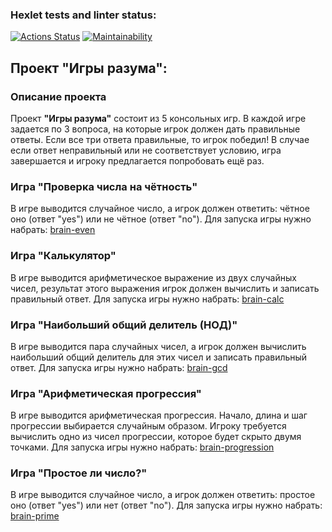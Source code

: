 ### Hexlet tests and linter status:

[![Actions Status](https://github.com/aleksusergit/frontend-project-44/workflows/hexlet-check/badge.svg)](https://github.com/aleksusergit/frontend-project-44/actions)
[![Maintainability](https://api.codeclimate.com/v1/badges/186b3ece6e3f34436ec6/maintainability)](https://codeclimate.com/github/aleksusergit/frontend-project-44/maintainability)

## Проект "Игры разума":

### Описание проекта

Проект **"Игры разума"** состоит из 5 консольных игр. В каждой игре задается по 3 вопроса, на которые игрок должен дать правильные ответы. Если все три ответа правильные, то игрок победил! В случае если ответ неправильный или не соответствует условию, игра завершается и игроку предлагается попробовать ещё раз.

### Игра "Проверка числа на чётность"

В игре выводится случайное число, а игрок должен ответить: чётное оно (ответ "yes") или не чётное (ответ "no").
Для запуска игры нужно набрать: [brain-even](https://asciinema.org/a/EC6J5IUL1nA0l1vTUS9SsEJK7)

### Игра "Калькулятор"

В игре выводится арифметическое выражение из двух случайных чисел, результат этого выражения игрок должен вычислить и записать правильный ответ.
Для запуска игры нужно набрать: [brain-calc](https://asciinema.org/a/8aiEILxn0uUSnQJ493g4KpLwa)

### Игра "Наибольший общий делитель (НОД)"

В игре выводится пара случайных чисел, а игрок должен вычислить наибольший общий делитель для этих чисел и записать правильный ответ.
Для запуска игры нужно набрать: [brain-gcd](https://asciinema.org/a/jIy3lINm8UR7cQdf24r9WgzGv)

### Игра "Арифметическая прогрессия"

В игре выводится арифметическая прогрессия. Начало, длина и шаг прогрессии выбирается случайным образом. Игроку требуется вычислить одно из чисел прогрессии, которое будет скрыто двумя точками.
Для запуска игры нужно набрать: [brain-progression](https://asciinema.org/a/c7p1UxExHzKrd4oQiVcWJY9Dj)

### Игра "Простое ли число?"

В игре выводится случайное число, а игрок должен ответить: простое оно (ответ "yes") или нет (ответ "no").
Для запуска игры нужно набрать: [brain-prime](https://asciinema.org/a/FkNhVtcG1atYL1EN7hOfCcfW3)
